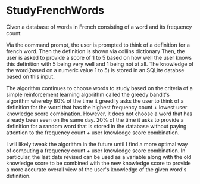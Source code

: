 # StudyFrenchWords
Given a database of words in French consisting of a word and its frequency count:

Via the command prompt, the user is prompted to think of a definition for a french word.
Then the definition is shown via collins dictionary
Then, the user is asked to provide a score of 1 to 5 based on how well the user knows this definition with 5 being very well and 1 being not at all.
The knowledge of the word(based on a numeric value 1 to 5) is stored in an SQLite databse based on this input.

The algorithm continues to choose words to study based on the criteria of a simple reinforcement learning algorithm called the greedy bandit's algorithm
whereby 80% of the time it greedily asks the user to think of a definition for the word that has the highest frequency count + lowest user knowledge score combination. However, it does not choose a word that has already been seen on the same day.
20% of the time it asks to provide a definition for a random word that is stored in the database without paying attention to the frequency count + user knowledge score combination.



I will likely tweak the algorithm in the future until I find a more optimal way of computing a frequency count + user knowledge score combination. In particular, the last date revised can be used as a variable along with the old knowledge score to be combined with the new knowledge score to provide a more accurate overall view of the user's knowledge of the given word's definition.
